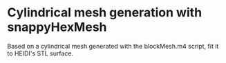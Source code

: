 # Cylindrical mesh generation with snappyHexMesh

Based on a cylindrical mesh generated with the blockMesh.m4 script,
fit it to HEIDI's STL surface.
